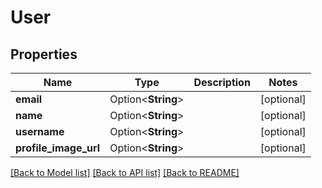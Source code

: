 # User

## Properties

Name | Type | Description | Notes
------------ | ------------- | ------------- | -------------
**email** | Option<**String**> |  | [optional]
**name** | Option<**String**> |  | [optional]
**username** | Option<**String**> |  | [optional]
**profile_image_url** | Option<**String**> |  | [optional]

[[Back to Model list]](../README.md#documentation-for-models) [[Back to API list]](../README.md#documentation-for-api-endpoints) [[Back to README]](../README.md)


